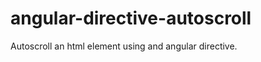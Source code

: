 angular-directive-autoscroll
============================

Autoscroll an html element using and angular directive.
